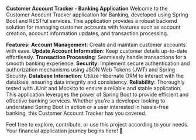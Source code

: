 **Customer Account Tracker - Banking Application**
Welcome to the Customer Account Tracker application for Banking, developed using Spring Boot and RESTful services. This application provides a robust backend solution for managing customer accounts with features such as account creation, account information updates, and transaction processing.

**Features:**
**Account Management**: Create and maintain customer accounts with ease.
**Update Account Information**: Keep customer details up-to-date effortlessly.
**Transaction Processing**: Seamlessly handle transactions for a smooth banking experience.
**Security**: Implement secure authentication and authorization mechanisms using JSON Web Tokens (JWT) and Spring Security.
**Database Interaction**: Utilize Hibernate ORM to interact with the database, ensuring data integrity and consistency.
**Reliability**: Thoroughly tested with JUnit and Mockito to ensure a reliable and stable application.
This application leverages the power of Spring Boot to provide efficient and effective banking services. Whether you're a developer looking to understand Spring Boot in action or a user interested in hassle-free banking, this Customer Account Tracker has you covered.

Feel free to explore, contribute, or use this project according to your needs. Your financial application journey begins here! 🏦
